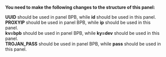 **You need to make the following changes to the structure of this panel:**

**UUID** should be used in panel BPB, while **id** should be used in this panel.<br>
**PROXYIP** should be used in panel BPB, while **ip** should be used in this panel.<br>
**kv=bpb** should be used in panel BPB, while **ky=dev** should be used in this panel.<br>
**TROJAN_PASS** should be used in panel BPB, while **pass** should be used in this panel.
